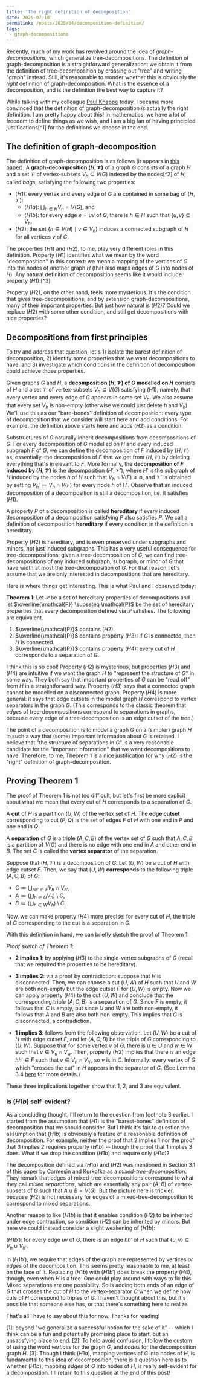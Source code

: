 ```yaml
---
title: 'The right definition of decomposition'
date: 2025-07-18'
permalink: /posts/2025/04/decomposition-definition/
tags:
 - graph-decompositions
---
```


Recently, much of my work has revolved around the idea of *graph-decompositions*, which generalize tree-decompositions. The definition of graph-decomposition is a straightforward generalization: we obtain it from the definition of tree-decomposition by crossing out "tree" and writing "graph" instead. Still, it's reasonable to wonder whether this is obviously the *right* definition of graph-decomposition. What is the essence of a decomposition, and is the definition the best way to capture it? 

While talking with my colleague [Paul Knappe](https://www.paulknappe.de) today, I became more convinced that the definition of graph-decomposition *is* actually the right definition. I am pretty happy about this! In mathematics, we have a lot of freedom to define things as we wish, and I am a big fan of having principled justifications[^1] for the definitions we choose in the end.   

The definition of graph-decomposition 
---

The definition of graph-decomposition is as follows (it appears in [this paper](https://arxiv.org/abs/2207.04855v6)). A **graph-decomposition $(H, \mathcal{V})$** of a graph $G$ consists of a graph $H$ and a set $\mathcal{V}$ of vertex-subsets $V_h \subseteq V(G)$ indexed by the nodes[^2] of $H$, called *bags*, satisfying the following two properties: 
 - $(H1)$: every vertex and every edge of $G$ are contained in some bag of $(H, \mathcal{V})$: 
	 - $(H1a)$: $\bigcup_{h \in H} V_h = V(G)$, and 
	 - $(H1b)$: for every edge $e = uv$ of $G$, there is $h \in H$ such that $\{u, v\} \subseteq V_h$. 
 - $(H2)$: the set $\{h \in V(H) \mid v \in V_h\}$ induces a connected subgraph of $H$ for all vertices $v$ of $G$. 

The properties $(H1)$ and $(H2)$, to me, play very different roles in this definition. Property $(H1)$ identifies what we mean by the word "decomposition" in this context: we mean a mapping of the vertices of $G$ into the nodes of another graph $H$ (that also maps edges of $G$ into nodes of $H$). Any natural definition of decomposition seems like it would include property $(H1)$.[^3] 

Property $(H2)$, on the other hand, feels more mysterious. It's the condition that gives tree-decompositions, and by extension graph-decompositions, many of their important properties. But just how natural is $(H2)$? Could we replace $(H2)$ with some other condition, and still get decompositions with nice properties? 

Decompositions from first principles 
---

To try and address that question, let's 1) isolate the barest definition of decomposition, 2) identify some properties that we want decompositions to have, and 3) investigate which conditions in the definition of decomposition could achieve those properties. 

Given graphs $G$ and $H$, a **decomposition $(H, \mathcal{V})$ of $G$ modelled on $H$** consists of $H$ and a set $\mathcal{V}$ of vertex-subsets $V_h \subseteq V(G)$ satisfying ($H1$), namely, that every vertex and every edge of $G$ appears in some set $V_h$. We also assume that every set $V_h$ is non-empty (otherwise we could just delete $h$ and $V_h$). We'll use this as our "bare-bones" definition of decomposition: every type of decomposition that we consider will start here and add conditions. For example, the definition above starts here and adds $(H2)$ as a condition. 

Substructures of $G$ naturally inherit decompositions from decompositions of $G$. For every decomposition of $G$ modelled on $H$ and every induced subgraph $F$ of $G$, we can define the decomposition of $F$ induced by $(H, \mathcal{V})$ as, essentially, the decomposition of $F$ that we get from $(H, \mathcal{V})$ by deleting everything that's irrelevant to $F$. More formally, the **decomposition of $F$ induced by $(H, \mathcal{V})$** is the decomposition $(H', \mathcal{V}')$, where $H'$ is the subgraph of $H$ induced by the nodes $h$ of $H$ such that $V_h \cap V(F) \neq \emptyset$, and $\mathcal{V}'$ is obtained by setting $V_h' \coloneqq V_h \cap V(F)$ for every node $h$ of $H'$.  Observe that an induced decomposition of a decomposition is still a decomposition, i.e. it satisfies $(H1)$. 

A property $P$ of a decomposition is called **hereditary** if every induced decomposition of a decomposition satisfying $P$ also satisfies $P$. We call a definition of decomposition **hereditary** if every condition in the definition is hereditary. 

Property $(H2)$ is hereditary, and is even preserved under subgraphs and minors, not just induced subgraphs. This has a very useful consequence for tree-decompositions: given a tree-decomposition of $G$, we can find tree-decompositions of any induced subgraph, subgraph, or minor of $G$ that have width at most the tree-decomposition of $G$. For that reason, let's assume that we are only interested in decompositions that are hereditary. 

Here is where things get interesting. This is what Paul and I observed today: 

**Theorem 1**: Let $\mathcal{P}$ be a set of hereditary properties of decompositions and let $\overline{\mathcal{P}} \supseteq \mathcal{P}$ be the set of hereditary properties that every decomposition defined via $\mathcal{P}$ satisfies. The following are equivalent. 
1. $\overline{\mathcal{P}}$ contains $(H2)$. 
2. $\overline{\mathcal{P}}$ contains property $(H3)$: if $G$ is connected, then $H$ is connected. 
3. $\overline{\mathcal{P}}$ contains property $(H4)$: every cut of $H$ corresponds to a separation of $G$. 

I think this is so cool! Property $(H2)$ is mysterious, but properties $(H3)$ and $(H4)$ are intuitive if we want the graph $H$ to "represent the structure of $G$" in some way. They both say that important properties of $G$ can be "read off" from $H$ in a straightforward way. Property $(H3)$ says that a connected graph cannot be modelled on a disconnected graph. Property $(H4)$ is more general: it says that edge cutsets in the model graph $H$ correspond to vertex separators in the graph $G$. (This corresponds to the classic theorem that *edges* of tree-decompositions correspond to separations in graphs, because every edge of a tree-decomposition is an edge cutset of the tree.)

The point of a decomposition is to model a graph $G$ on a (simpler) graph $H$ in such a way that (some) important information about $G$ is retained. I believe that "the structure of separations in $G$" is a very reasonable candidate for the "important information" that we want decompositions to have. Therefore, to me, Theorem 1 is a nice justification for why $(H2)$ is the "right" definition of graph-decomposition. 

Proving Theorem 1
---

The proof of Theorem 1 is not too difficult, but let's first be more explicit about what we mean that every cut of $H$ corresponds to a separation of $G$. 

A **cut** of $H$ is a partition $(U, W)$ of the vertex set of $H$. The **edge cutset** corresponding to cut $(P, Q)$ is the set of edges $F$ of $H$ with one end in $P$ and one end in $Q$.

A **separation** of $G$ is a triple $(A, C, B)$ of the vertex set of $G$ such that $A, C, B$ is a partition of $V(G)$ and there is no edge with one end in $A$ and other end in $B$. The set $C$ is called the **vertex separator** of the separation. 

Suppose that $(H, \mathcal{V})$ is a decomposition of $G$. Let $(U, W)$ be a cut of $H$ with edge cutset $F$. Then, we say that $(U, W)$ **corresponds** to the following triple $(A, C, B)$ of $G$: 
 - $C \coloneqq \bigcup_{hh' \in F} V_h \cap V_{h'}$, 
 - $A \coloneqq (\bigcup_{h \in U} V_h) \setminus C$,
 - $B \coloneqq (\bigcup_{h \in W} V_h) \setminus C$. 

Now, we can make property $(H4)$ more precise: for every cut of $H$, the triple of $G$ corresponding to the cut is a separation in $G$. 

With this definition in hand, we can briefly sketch the proof of Theorem 1. 

*Proof sketch of Theorem 1*:

 - **2 implies 1**: by applying $(H3)$ to the single-vertex subgraphs of $G$ (recall that we required the properties to be hereditary). 
   
 - **3 implies 2**: via a proof by contradiction: suppose that $H$ is disconnected. Then, we can choose a cut $(U, W)$ of $H$ such that $U$ and $W$ are both non-empty but the edge cutset $F$ for $(U, W)$ is empty. Now we can apply property $(H4)$ to the cut $(U, W)$ and conclude that the corresponding triple $(A, C, B)$ is a separation of $G$. Since $F$ is empty, it follows that $C$ is empty, but since $U$ and $W$ are both non-empty, it follows that $A$ and $B$ are also both non-empty. This implies that $G$ is disconnected, a contradiction. 
   
 - **1 implies 3**: follows from the following observation. Let $(U, W)$ be a cut of $H$ with edge cutset $F$, and let $(A, C, B)$ be the triple of $G$ corresponding to $(U, W)$. Suppose that for some vertex $v$ of $G$, there is $u \in U$ and $w \in W$ such that $v \in V_u \cap V_w$. Then, property $(H2)$ implies that there is an edge $hh' \in F$ such that $v \in V_h \cap V_{h'}$, so $v$ is in $C$. Informally: every vertex of $G$ which "crosses the cut" in $H$ appears in the separator of $G$. (See Lemma 3.4 [here](https://arxiv.org/abs/2207.04855v8) for more details.)
 
These three implications together show that 1, 2, and 3 are equivalent. 
### Is $(H1b)$ self-evident? 

As a concluding thought, I'll return to the question from footnote 3 earlier. I started from the assumption that $(H1)$ is the "barest-bones" definition of decomposition that we should consider. But I think it's fair to question the assumption that $(H1b)$ is obviously a feature of a reasonable definition of decomposition. For example, neither the proof that 2 implies 1 nor the proof that 3 implies 2 requires property $(H1b)$ -- though the proof that 1 implies 3 does. What if we drop the condition $(H1b)$ and require only $(H1a)$?

The decomposition defined via $(H1a)$ and $(H2)$ was mentioned in Section 3.1 of [this paper](https://arxiv.org/abs/2304.00945) by Carmesin and Kurkofka as a *mixed-tree-decomposition*. They remark that edges of mixed-tree-decompositions correspond to what they call *mixed separations*, which are essentially any pair $(A, B)$ of vertex-subsets of $G$ such that $A \cup B = V(G)$. But the picture here is trickier, because $(H2)$ is not necessary for edges of a mixed-tree-decomposition to correspond to mixed separations.   

Another reason to like $(H1b)$ is that it enables condition $(H2)$ to be inherited under edge contraction, so condition $(H2)$ can be inherited by minors. But here we could instead consider a slight weakening of $(H1b)$: 

$(H1b')$: for every edge $uv$ of $G$, there is an edge $hh'$ of $H$ such that $\{u, v\} \subseteq V_h \cup V_{h'}$. 

In $(H1b')$, we require that edges of the graph are represented by vertices *or edges* of the decomposition. This seems pretty reasonable to me, at least on the face of it. Replacing $(H1b)$ with $(H1b')$ does break the property $(H4)$, though, even when $H$ is a tree. One could play around with ways to fix this. Mixed separations are one possibility. So is adding both ends of an edge of $G$ that crosses the cut of $H$ to the vertex-separator $C$ when we define how cuts of $H$ correspond to triples of $G$. I haven't thought about this, but it's possible that someone else has, or that there's something here to realize. 

That's all I have to say about this for now. Thanks for reading! 

[1]: beyond "we generalize a successful notion for the sake of it" -- which I think can be a fun and potentially promising place to start, but an unsatisfying place to end. 
[2]: To help avoid confusion, I follow the custom of using the word *vertices* for the graph $G$, and *nodes* for the decomposition graph $H$. 
[3]: Though I think $(H1a)$, mapping vertices of $G$ into nodes of $H$, is fundamental to this idea of decomposition, there is a question here as to whether $(H1b)$, mapping *edges* of $G$ into nodes of $H$, is really self-evident for a decomposition. I'll return to this question at the end of this post! 
